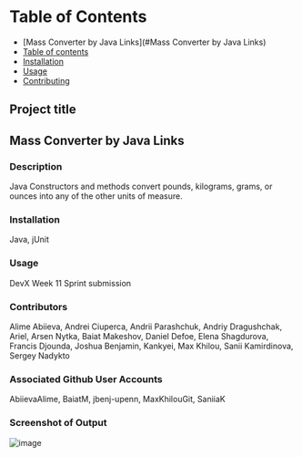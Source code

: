 # Table of Contents
<!--ts-->
   * [Mass Converter by Java Links](#Mass Converter by Java Links)
   * [Table of contents](#Stable-of-contents)
   * [Installation](#installation)
   * [Usage](#usage)
   * [Contributing](#contributing)
   
## Project title
## Mass Converter by Java Links

### Description
Java Constructors and methods convert pounds, kilograms, grams, or ounces into any of the other units of measure. 

### Installation
Java, jUnit

### Usage
DevX Week 11 Sprint submission

### Contributors
Alime Abiieva, Andrei Ciuperca, Andrii Parashchuk, Andriy Dragushchak, Ariel, Arsen Nytka, Baiat Makeshov, Daniel Defoe, Elena Shagdurova, Francis Djounda, Joshua Benjamin, Kankyei, Max Khilou, Sanii Kamirdinova, Sergey Nadykto

### Associated Github User Accounts 
AbiievaAlime, BaiatM, jbenj-upenn, MaxKhilouGit, SaniiaK

### Screenshot of Output
![image](https://user-images.githubusercontent.com/59940368/204094036-f96ad2a7-bd60-4d6c-b03b-9d28d0bf9c55.png)
